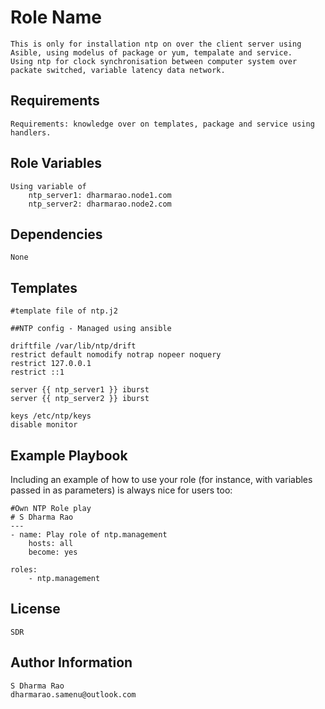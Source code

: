Role Name
=========

    This is only for installation ntp on over the client server using Asible, using modelus of package or yum, tempalate and service.
    Using ntp for clock synchronisation between computer system over packate switched, variable latency data network.

Requirements
------------

    Requirements: knowledge over on templates, package and service using handlers.

Role Variables
--------------

    Using variable of 
        ntp_server1: dharmarao.node1.com
        ntp_server2: dharmarao.node2.com

Dependencies
------------

    None

Templates
---------

    #template file of ntp.j2

    ##NTP config - Managed using ansible

    driftfile /var/lib/ntp/drift
    restrict default nomodify notrap nopeer noquery
    restrict 127.0.0.1
    restrict ::1

    server {{ ntp_server1 }} iburst
    server {{ ntp_server2 }} iburst

    keys /etc/ntp/keys
    disable monitor


Example Playbook
----------------

Including an example of how to use your role (for instance, with variables passed in as parameters) is always nice for users too:

    #Own NTP Role play
    # S Dharma Rao
    ---
    - name: Play role of ntp.management
        hosts: all
        become: yes
  
    roles:
        - ntp.management

License
-------

    SDR

Author Information
------------------

    S Dharma Rao
    dharmarao.samenu@outlook.com
